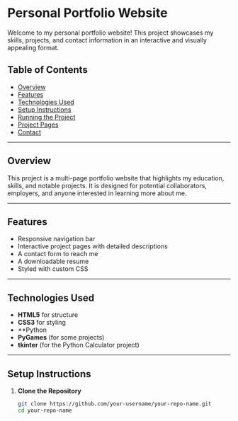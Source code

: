 # Personal Portfolio Website

Welcome to my personal portfolio website! This project showcases my skills, projects, and contact information in an interactive and visually appealing format.

## Table of Contents
- [Overview](#overview)
- [Features](#features)
- [Technologies Used](#technologies-used)
- [Setup Instructions](#setup-instructions)
- [Running the Project](#running-the-project)
- [Project Pages](#project-pages)
- [Contact](#contact)

---

## Overview
This project is a multi-page portfolio website that highlights my education, skills, and notable projects. 
It is designed for potential collaborators, employers, and anyone interested in learning more about me.

---

## Features
- Responsive navigation bar
- Interactive project pages with detailed descriptions
- A contact form to reach me
- A downloadable resume
- Styled with custom CSS

---

## Technologies Used
- **HTML5** for structure
- **CSS3** for styling
- **Python
- **PyGames** (for some projects)
- **tkinter** (for the Python Calculator project)

---

## Setup Instructions
1. **Clone the Repository**
   ```bash
   git clone https://github.com/your-username/your-repo-name.git
   cd your-repo-name
